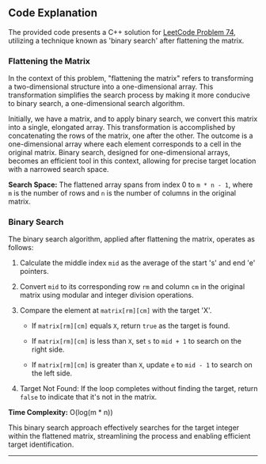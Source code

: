 ## Code Explanation

The provided code presents a C++ solution for [LeetCode Problem 74](https://leetcode.com/problems/search-a-2d-matrix/), utilizing a technique known as 'binary search' after flattening the matrix.

### Flattening the Matrix

In the context of this problem, "flattening the matrix" refers to transforming a two-dimensional structure into a one-dimensional array. This transformation simplifies the search process by making it more conducive to binary search, a one-dimensional search algorithm.

Initially, we have a matrix, and to apply binary search, we convert this matrix into a single, elongated array. This transformation is accomplished by concatenating the rows of the matrix, one after the other. The outcome is a one-dimensional array where each element corresponds to a cell in the original matrix. Binary search, designed for one-dimensional arrays, becomes an efficient tool in this context, allowing for precise target location with a narrowed search space.

**Search Space:** The flattened array spans from index 0 to `m * n - 1`, where `m` is the number of rows and `n` is the number of columns in the original matrix.

### Binary Search

The binary search algorithm, applied after flattening the matrix, operates as follows:

1. Calculate the middle index `mid` as the average of the start 's' and end 'e' pointers.
2. Convert `mid` to its corresponding row `rm` and column `cm` in the original matrix using modular and integer division operations.
3. Compare the element at `matrix[rm][cm]` with the target 'X'.
   
   - If `matrix[rm][cm]` equals `X`, return `true` as the target is found.
   
   - If `matrix[rm][cm]` is less than `X`, set `s` to `mid + 1` to search on the right side.
   
   - If `matrix[rm][cm]` is greater than `X`, update `e` to `mid - 1` to search on the left side.
4. Target Not Found: If the loop completes without finding the target, return `false` to indicate that it's not in the matrix.

**Time Complexity:** O(log(m * n))

This binary search approach effectively searches for the target integer within the flattened matrix, streamlining the process and enabling efficient target identification.

---
